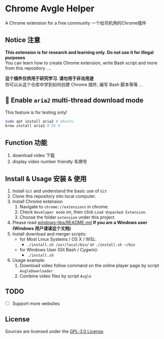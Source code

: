 # Chrome Avgle Helper

A Chrome extension for a free community  一个给司机用的Chrome插件

## Notice 注意

**This extension is for research and learning only. Do not use it for illegal purposes**   
You can learn how to create Chrome extension, write Bash script and more from this repository ....

**这个插件仅供用于研究学习. 请勿用于非法用途**   
你可以从这个仓库中学到如何创建 Chrome 插件, 编写 Bash 脚本等等 ...

## 🚀 Enable `aria2` multi-thread download mode

This feature is for testing only!   

``` bash
sudo apt install aria2 # Ubuntu
brew install aria2 # OS X
```


## Function 功能

1. download video 下载
2. display video number friendly 车牌号

## Install & Usage 安装 & 使用

1. Install `Git` and understand the basic use of `Git`
2. Clone this repository into local computer.
3. Install Chrome extension
	1. Navigate to `chrome://extensions` in chrome.
	2. Check `Developer mode` on, then click `Load Unpacked Extension`.
	3. Choose the folder `extension` under this project.
4. Please read [windows-libs/README.md](windows-libs/README.md) **If you are a Windows user (Windows 用户请读这个文档)**
5. Install download and merger scripts:
	- for Most Linux Systems / OS X / WSL: 
		- `./install.sh /usr/local/bin/` or `./install.sh ~/bin`
	- for Windows User (Git Bash / Cygwin):
		- `./install.sh`
6. Usage example:
	1. Download video follow command on the online player page by script `AvgleDownloader`
	2. Combine video files by script `Avgle`

## TODO

- [ ] Support more websites

## License

Sources are licensed under the [GPL-3.0 License](LICENSE).
